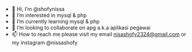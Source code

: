 - 👋 Hi, I’m @shofynissa
- 👀 I’m interested in mysql & php
- 🌱 I’m currently learning mysql & php
- 💞️ I’m looking to collaborate on apg a.k.a aplikasi pegawai
- 📫 How to reach me please visit my email nisashofy2324@gmail.com or my instagram @nissashofy

<!---
shofynissa/shofynissa is a ✨ special ✨ repository because its `README.md` (this file) appears on your GitHub profile.
You can click the Preview link to take a look at your changes.
--->
